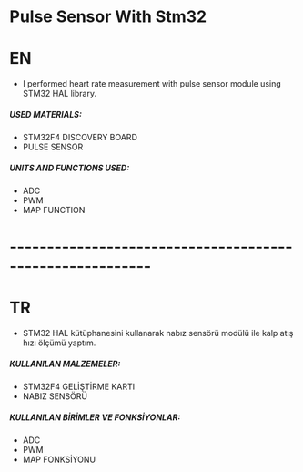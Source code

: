 # Pulse Sensor With Stm32

# EN

* I performed heart rate measurement with pulse sensor module using STM32 HAL library.

##### USED ​​MATERIALS:

* STM32F4 DISCOVERY BOARD
* PULSE SENSOR

##### UNITS AND FUNCTIONS USED:
* ADC 
* PWM 
* MAP FUNCTION

# ---------------------------------------------------------

# TR

* STM32 HAL kütüphanesini kullanarak nabız sensörü modülü ile kalp atış hızı ölçümü yaptım.

##### KULLANILAN MALZEMELER:

* STM32F4 GELİŞTİRME KARTI
* NABIZ SENSÖRÜ

##### KULLANILAN BİRİMLER VE FONKSİYONLAR:
* ADC 
* PWM 
* MAP FONKSİYONU
